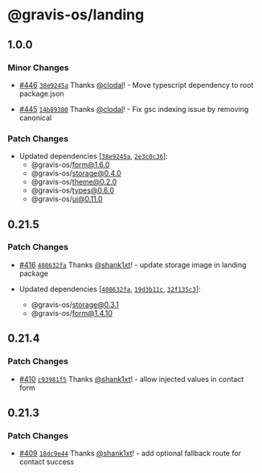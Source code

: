 # @gravis-os/landing

## 1.0.0

### Minor Changes

- [#446](https://github.com/gravis-os/gravis-os/pull/446) [`38e9245a`](https://github.com/gravis-os/gravis-os/commit/38e9245a3a139d048272fee5d30f833813a6c1da) Thanks [@clodal](https://github.com/clodal)! - Move typescript dependency to root package.json

* [#445](https://github.com/gravis-os/gravis-os/pull/445) [`14b89380`](https://github.com/gravis-os/gravis-os/commit/14b8938035ba72e87fd932f1a50e5fb06966b2f5) Thanks [@clodal](https://github.com/clodal)! - Fix gsc indexing issue by removing canonical

### Patch Changes

- Updated dependencies [[`38e9245a`](https://github.com/gravis-os/gravis-os/commit/38e9245a3a139d048272fee5d30f833813a6c1da), [`2e3c0c36`](https://github.com/gravis-os/gravis-os/commit/2e3c0c36acd57550109bb35e8be8bab5687e8785)]:
  - @gravis-os/form@1.6.0
  - @gravis-os/storage@0.4.0
  - @gravis-os/theme@0.2.0
  - @gravis-os/types@0.6.0
  - @gravis-os/ui@0.11.0

## 0.21.5

### Patch Changes

- [#416](https://github.com/gravis-os/gravis-os/pull/416) [`408632fa`](https://github.com/gravis-os/gravis-os/commit/408632facc06992b46ba5ccb6146522891bd68a6) Thanks [@shank1xt](https://github.com/shank1xt)! - update storage image in landing package

- Updated dependencies [[`408632fa`](https://github.com/gravis-os/gravis-os/commit/408632facc06992b46ba5ccb6146522891bd68a6), [`19d3b11c`](https://github.com/gravis-os/gravis-os/commit/19d3b11c026b2ac8ac72de7893b3cee874febc88), [`32f135c3`](https://github.com/gravis-os/gravis-os/commit/32f135c3c62dabfda7a65f8a845180506a612f82)]:
  - @gravis-os/storage@0.3.1
  - @gravis-os/form@1.4.10

## 0.21.4

### Patch Changes

- [#410](https://github.com/gravis-os/gravis-os/pull/410) [`c93981f5`](https://github.com/gravis-os/gravis-os/commit/c93981f59151ab283f033a533c91ec0e1152c357) Thanks [@shank1xt](https://github.com/shank1xt)! - allow injected values in contact form

## 0.21.3

### Patch Changes

- [#409](https://github.com/gravis-os/gravis-os/pull/409) [`18dc9e44`](https://github.com/gravis-os/gravis-os/commit/18dc9e440d1a69ea94b0192b4a8ae43063f945ca) Thanks [@shank1xt](https://github.com/shank1xt)! - add optional fallback route for contact success
